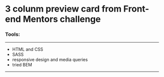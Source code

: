 # 3 colunm preview card from Front-end Mentors challenge

### Tools: 
---
- HTML and CSS
- SASS
- responsive design and media queries
- tried BEM
---
